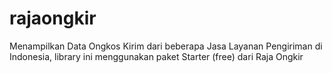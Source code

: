 # rajaongkir
Menampilkan Data Ongkos Kirim dari beberapa Jasa Layanan Pengiriman di Indonesia, library ini menggunakan paket Starter (free) dari Raja Ongkir
